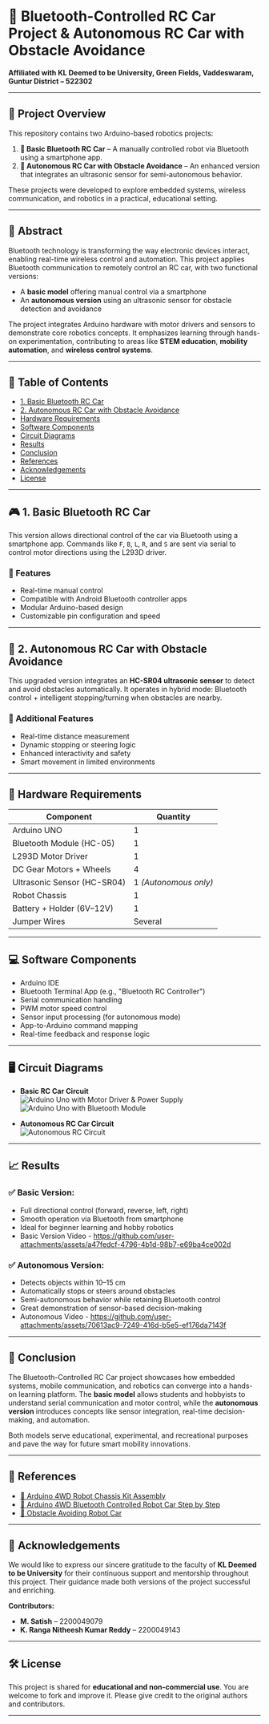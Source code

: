 # 🚗 Bluetooth-Controlled RC Car Project & Autonomous RC Car with Obstacle Avoidance

**Affiliated with KL Deemed to be University, Green Fields, Vaddeswaram, Guntur District – 522302**

---

## 📌 Project Overview

This repository contains two Arduino-based robotics projects:

1. **🔧 Basic Bluetooth RC Car** – A manually controlled robot via Bluetooth using a smartphone app.
2. **🤖 Autonomous RC Car with Obstacle Avoidance** – An enhanced version that integrates an ultrasonic sensor for semi-autonomous behavior.

These projects were developed to explore embedded systems, wireless communication, and robotics in a practical, educational setting.

---

## 📄 Abstract

Bluetooth technology is transforming the way electronic devices interact, enabling real-time wireless control and automation. This project applies Bluetooth communication to remotely control an RC car, with two functional versions:

- A **basic model** offering manual control via a smartphone
- An **autonomous version** using an ultrasonic sensor for obstacle detection and avoidance

The project integrates Arduino hardware with motor drivers and sensors to demonstrate core robotics concepts. It emphasizes learning through hands-on experimentation, contributing to areas like **STEM education**, **mobility automation**, and **wireless control systems**.

---

## 🧾 Table of Contents

- [1. Basic Bluetooth RC Car](#1-basic-bluetooth-rc-car)
- [2. Autonomous RC Car with Obstacle Avoidance](#2-autonomous-rc-car-with-obstacle-avoidance)
- [Hardware Requirements](#hardware-requirements)
- [Software Components](#software-components)
- [Circuit Diagrams](#circuit-diagrams)
- [Results](#results)
- [Conclusion](#conclusion)
- [References](#references)
- [Acknowledgements](#acknowledgements)
- [License](#license)

---

## 🎮 1. Basic Bluetooth RC Car

This version allows directional control of the car via Bluetooth using a smartphone app. Commands like `F`, `B`, `L`, `R`, and `S` are sent via serial to control motor directions using the L293D driver.

### 🔧 Features
- Real-time manual control
- Compatible with Android Bluetooth controller apps
- Modular Arduino-based design
- Customizable pin configuration and speed

---

## 🤖 2. Autonomous RC Car with Obstacle Avoidance

This upgraded version integrates an **HC-SR04 ultrasonic sensor** to detect and avoid obstacles automatically. It operates in hybrid mode: Bluetooth control + intelligent stopping/turning when obstacles are nearby.

### 🧠 Additional Features
- Real-time distance measurement
- Dynamic stopping or steering logic
- Enhanced interactivity and safety
- Smart movement in limited environments

---

## 🧰 Hardware Requirements

| Component                          | Quantity |
|-----------------------------------|----------|
| Arduino UNO                       | 1        |
| Bluetooth Module (HC-05)          | 1        |
| L293D Motor Driver                | 1        |
| DC Gear Motors + Wheels           | 4        |
| Ultrasonic Sensor (HC-SR04)       | 1 *(Autonomous only)* |
| Robot Chassis                     | 1        |
| Battery + Holder (6V–12V)         | 1        |
| Jumper Wires                      | Several  |

---

## 💻 Software Components

- Arduino IDE  
- Bluetooth Terminal App (e.g., "Bluetooth RC Controller")  
- Serial communication handling  
- PWM motor speed control  
- Sensor input processing (for autonomous mode)  
- App-to-Arduino command mapping  
- Real-time feedback and response logic

---

## 🖥️ Circuit Diagrams

- **Basic RC Car Circuit**  
![Arduino Uno with Motor Driver & Power Supply](https://github.com/Krnkreddy/Autonomous-RC-Car/blob/main/Images/RC%20Car/Screenshot%20(77).png)
![Arduino Uno with Bluetooth Module](https://github.com/Krnkreddy/Autonomous-RC-Car/blob/main/Images/RC%20Car/Screenshot%20(76).png)

- **Autonomous RC Car Circuit**  
  ![Autonomous RC Circuit](https://github.com/Krnkreddy/Autonomous-RC-Car/blob/main/Images/Obstacle%20Avoiding%20Robot%20Car/20230801_131330.jpg)

---

## 📈 Results

### ✅ Basic Version:
- Full directional control (forward, reverse, left, right)
- Smooth operation via Bluetooth from smartphone
- Ideal for beginner learning and hobby robotics
- Basic Version Video - https://github.com/user-attachments/assets/a47fedcf-4796-4b1d-98b7-e69ba4ce002d

### ✅ Autonomous Version:
- Detects objects within 10–15 cm
- Automatically stops or steers around obstacles
- Semi-autonomous behavior while retaining Bluetooth control
- Great demonstration of sensor-based decision-making
- Autonomous Video - https://github.com/user-attachments/assets/70613ac9-7249-416d-b5e5-ef176da7143f

---

## 📘 Conclusion

The Bluetooth-Controlled RC Car project showcases how embedded systems, mobile communication, and robotics can converge into a hands-on learning platform. The **basic model** allows students and hobbyists to understand serial communication and motor control, while the **autonomous version** introduces concepts like sensor integration, real-time decision-making, and automation.

Both models serve educational, experimental, and recreational purposes and pave the way for future smart mobility innovations.

---

## 🎥 References

- [🔧 Arduino 4WD Robot Chassis Kit Assembly](https://youtu.be/fuEPApoblwo?si=Vs-afMRCmn8TI9B8)  
- [📱 Arduino 4WD Bluetooth Controlled Robot Car Step by Step](https://youtu.be/J4gonNap9EM?si=lVMiDdp0KJt1l1G6)  
- [🧠 Obstacle Avoiding Robot Car](https://youtu.be/J3WN_XWuR8g?si=uP3V66sG6Z71jA61)

---

## 🙏 Acknowledgements

We would like to express our sincere gratitude to the faculty of **KL Deemed to be University** for their continuous support and mentorship throughout this project. Their guidance made both versions of the project successful and enriching.

**Contributors:**
- **M. Satish** – 2200049079  
- **K. Ranga Nitheesh Kumar Reddy** – 2200049143  

---

## 🛠️ License

This project is shared for **educational and non-commercial use**. You are welcome to fork and improve it. Please give credit to the original authors and contributors.

---
